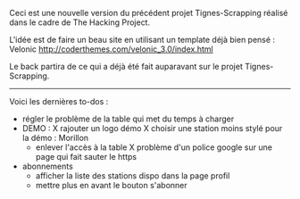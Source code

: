 Ceci est une nouvelle version du précédent projet Tignes-Scrapping réalisé dans le cadre de The Hacking Project.

L'idée est de faire un beau site en utilisant un template déjà bien pensé : Velonic http://coderthemes.com/velonic_3.0/index.html 

Le back partira de ce qui a déjà été fait auparavant sur le projet Tignes-Scrapping.

--- 
Voici les dernières to-dos :
- régler le problème de la table qui met du temps à charger
- DEMO :
  X rajouter un logo démo
  X choisir une station moins stylé pour la démo : Morillon
  - enlever l'accès à la table
X problème d'un police google sur une page qui fait sauter le https
- abonnements 
  - afficher la liste des stations dispo dans la page profil
  - mettre plus en avant le bouton s'abonner